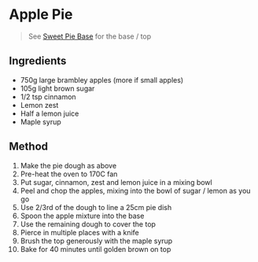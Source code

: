 # Apple Pie

> See [Sweet Pie Base](sweet_pie_base.md) for the base / top

## Ingredients

* 750g large brambley apples (more if small apples)
* 105g light brown sugar
* 1/2 tsp cinnamon
* Lemon zest
* Half a lemon juice
* Maple syrup

## Method

1. Make the pie dough as above
1. Pre-heat the oven to 170C fan
1. Put sugar, cinnamon, zest and lemon juice in a mixing bowl
1. Peel and chop the apples, mixing into the bowl of sugar / lemon as you go
1. Use 2/3rd of the dough to line a 25cm pie dish
1. Spoon the apple mixture into the base
1. Use the remaining dough to cover the top
1. Pierce in multiple places with a knife
1. Brush the top generously with the maple syrup
1. Bake for 40 minutes until golden brown on top